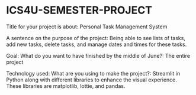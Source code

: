 # ICS4U-SEMESTER-PROJECT

Title for your project is about:  Personal Task Management System

A sentence on the purpose of the project: Being able to see lists of tasks, add new tasks, delete tasks, and manage dates and times for these tasks.

Goal: What do you want to have finished by the middle of June?: The entire project

Technology used: What are you using to make the project?: Streamlit in Python along with different libraries to enhance the visual experience. These libraries are matplotlib, lottie, and pandas.
